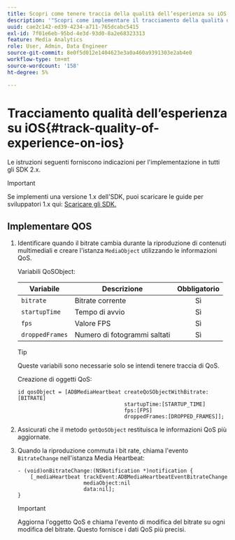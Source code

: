 ```yaml
---
title: Scopri come tenere traccia della qualità dell’esperienza su iOS
description: '"Scopri come implementare il tracciamento della qualità dell’esperienza (QoE, QoS) utilizzando Media SDK su iOS."'
uuid: cae2c142-ed39-4234-a711-765dcabc5415
exl-id: 7f01e6eb-95bd-4e3d-93d0-8a2e68323313
feature: Media Analytics
role: User, Admin, Data Engineer
source-git-commit: 8e0f5d012e1404623e3a0a460a9391303e2ab4e0
workflow-type: tm+mt
source-wordcount: '158'
ht-degree: 5%

---
```


# Tracciamento qualità dell’esperienza su iOS{#track-quality-of-experience-on-ios}

Le istruzioni seguenti forniscono indicazioni per l&#39;implementazione in tutti gli SDK 2.x.

>[!IMPORTANT]
>
>Se implementi una versione 1.x dell&#39;SDK, puoi scaricare le guide per sviluppatori 1.x qui: [Scaricare gli SDK.](/help/sdk-implement/download-sdks.md)

## Implementare QOS

1. Identificare quando il bitrate cambia durante la riproduzione di contenuti multimediali e creare l&#39;istanza `MediaObject` utilizzando le informazioni QoS.

   Variabili QoSObject:

   | Variabile | Descrizione | Obbligatorio |
   | --- | --- | :---: |
   | `bitrate` | Bitrate corrente | Sì |
   | `startupTime` | Tempo di avvio | Sì |
   | `fps` | Valore FPS | Sì |
   | `droppedFrames` | Numero di fotogrammi saltati | Sì |

   >[!TIP]
   >
   >Queste variabili sono necessarie solo se intendi tenere traccia di QoS.

   Creazione di oggetti QoS:

   ```
   id qosObject = [ADBMediaHeartbeat createQoSObjectWithBitrate:[BITRATE]
                                     startupTime:[STARTUP_TIME]  
                                     fps:[FPS]  
                                     droppedFrames:[DROPPED_FRAMES]];
   ```

1. Assicurati che il metodo `getQoSObject` restituisca le informazioni QoS più aggiornate.
1. Quando la riproduzione commuta i bit rate, chiama l&#39;evento `BitrateChange` nell&#39;istanza Media Heartbeat:

   ```
   - (void)onBitrateChange:(NSNotification *)notification {
       [_mediaHeartbeat trackEvent:ADBMediaHeartbeatEventBitrateChange  
                        mediaObject:nil  
                        data:nil];
   }
   ```

   >[!IMPORTANT]
   >
   >Aggiorna l&#39;oggetto QoS e chiama l&#39;evento di modifica del bitrate su ogni modifica del bitrate. Questo fornisce i dati QoS più precisi.
